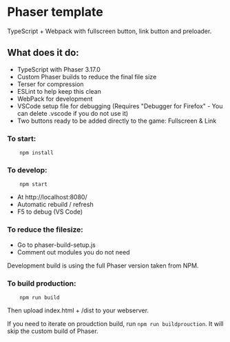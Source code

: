 # Phaser template
TypeScript + Webpack with fullscreen button, link button and preloader.

## What does it do:
* TypeScript with Phaser 3.17.0
* Custom Phaser builds to reduce the final file size
* Terser for compression
* ESLint to help keep this clean
* WebPack for development
* VSCode setup file for debugging (Requires "Debugger for Firefox" - You can delete .vscode if you do not use it)
* Two buttons ready to be added directly to the game: Fullscreen & Link

### To start:
```
    npm install
```

### To develop:
```
    npm start
```

* At http://localhost:8080/
* Automatic rebuild / refresh
* F5 to debug (VS Code)

### To reduce the filesize:
* Go to phaser-build-setup.js
* Comment out modules you do not need

Development build is using the full Phaser version taken from NPM.

### To build production:
```
    npm run build
```
Then upload index.html + /dist to your webserver.


If you need to iterate on proudction build, run `npm run buildprouction`. It will skip the custom build of Phaser.





